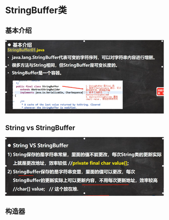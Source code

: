 # StringBuffer类
## 基本介绍
![输入图片说明](/imgs/2024-07-17/WdSoSGeGe3vQH0OO.png)

## String vs StringBuffer
![输入图片说明](/imgs/2024-07-17/QDDkEeOEGxkKYClA.png)

## 构造器


<!--stackedit_data:
eyJoaXN0b3J5IjpbLTU2MzEzNTEyLC0xNTI0OTg5MjU4XX0=
-->